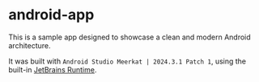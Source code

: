 # android-app

This is a sample app designed to showcase a clean and modern Android architecture.

It was built with `Android Studio Meerkat | 2024.3.1 Patch 1`, using the built-in [JetBrains Runtime](https://developer.android.com/build/jdks).

